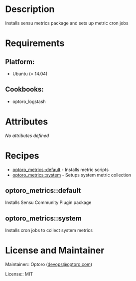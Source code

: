 # Description

Installs sensu metrics package and sets up metric cron jobs

# Requirements

## Platform:

* Ubuntu (= 14.04)

## Cookbooks:

* optoro_logstash

# Attributes

*No attributes defined*

# Recipes

* [optoro_metrics::default](#optoro_metricsdefault) - Installs metric scripts
* [optoro_metrics::system](#optoro_metricssystem) - Setups system metric collection

## optoro_metrics::default

Installs Sensu Community Plugin package

## optoro_metrics::system

Installs cron jobs to collect system metrics

# License and Maintainer

Maintainer:: Optoro (<devops@optoro.com>)

License:: MIT
